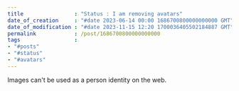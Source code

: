 ```yaml
---
title                : "Status : I am removing avatars"
date_of_creation     : "#date 2023-06-14 00:00 1686700800000000000 GMT"
date_of_modification : "#date 2023-11-15 12:20 1700036405502184887 GMT"
permalink            : /post/1686700800000000000
tags                 :
- "#posts"
- "#status"
- "#avatars"
---
```

Images can't be used as a person identity on the web.
